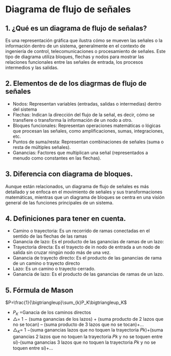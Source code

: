 # Diagrama de flujo de señales

## 1. ¿Qué es un diagrama de flujo de señalas?
Es una representación gráfica que ilustra cómo se mueven las señales o la información dentro de un sistema, generalmente en el contexto de ingeniería de control, telecomunicaciones o procesamiento de señales. Este tipo de diagrama utiliza bloques, flechas y nodos para mostrar las relaciones funcionales entre las señales de entrada, los procesos intermedios y las salidas.

## 2. Elementos de de los diagrmas de flujo de señales

- Nodos: Representan variables (entradas, salidas o intermedias) dentro del sistema
- Flechas: Indican la dirección del flujo de la señal, es decir, cómo se transfiere o transforma la información de un nodo a otro.
- Bloques funcionales: Representan operaciones matemáticas o lógicas que procesan las señales, como amplificaciones, sumas, integraciones, etc.
- Puntos de suma/resta: Representan combinaciones de señales (suma o resta de múltiples señales).
- Ganancias: Factores que multiplican una señal (representados a menudo como constantes en las flechas).

## 3. Diferencia con diagrama de bloques.
Aunque están relacionados, un diagrama de flujo de señales es más detallado y se enfoca en el movimiento de señales y sus transformaciones matemáticas, mientras que un diagrama de bloques se centra en una visión general de las funciones principales de un sistema.

## 4. Definiciones para tener en cuenta.
- Camino o trayectoria: Es un recorrido de ramas conectadas en el sentido de las flechas de las ramas
- Ganancia de lazo: Es el producto de las ganancias de ramas de un lazo:
- Trayectoria directa: Es el trayecto de in nodo de entrada a un nodo de salida sin cruzar ningún nodo más de una vez.
- Ganancia de trayecto directo: Es el producto de las ganancias de rama de un camino o trayecto directo
- Lazo: Es un camino o trayecto cerrado.
- Ganancia de lazo: Es el producto de las ganancias de ramas de un lazo.

## 5. Fórmula de Mason 

$P=\frac{1}{\bigtriangleup}\sum_{k}P_K\bigtriangleup_K$

- $P_K$ =Ganacia de los caminos directos
- $\bigtriangleup$= 1 − (suma ganancias de los lazos) + (suma producto de 2
lazos que no se tocan) – (suma producto de 3 lazos que no se
tocan)+...
- $\bigtriangleup_K$= 1 −(suma ganancias lazos que no toquen la trayectoria
𝑃𝑘)+(suma ganancias 2 lazos que no toquen la trayectoria 𝑃𝑘 y
no se toquen entre sí)-(suma ganancias 3 lazos que no toquen
la trayectoria 𝑃𝑘 y no se toquen entre sí)+…




























